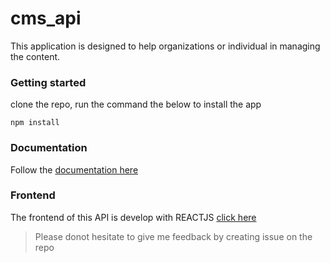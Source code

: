 # cms_api

This application is designed to help organizations or individual in managing the content.

### Getting started
clone the repo, run the command the below to install the app
```
npm install

```

### Documentation

 Follow the [documentation here]()
 
 ### Frontend 
The frontend of this API is develop with REACTJS [click here](https://github.com/faraamcode/management_admin_frontend)

> Please donot hesitate to give me feedback by creating issue on the repo
